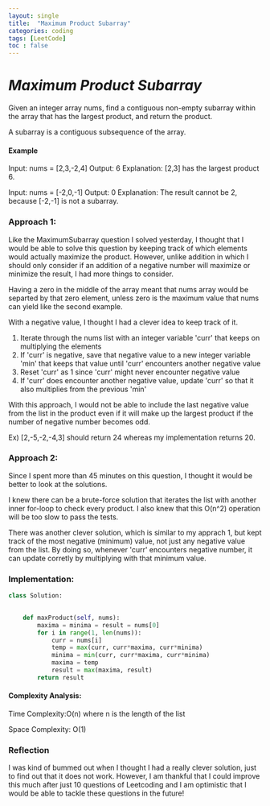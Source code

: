 ```yaml
---
layout: single
title:  "Maximum Product Subarray"
categories: coding
tags: [LeetCode]
toc : false
---
```


# *Maximum Product Subarray*

Given an integer array nums, find a contiguous non-empty subarray within the array that has the largest product, and return the product.

A subarray is a contiguous subsequence of the array.


#### Example

Input: nums = [2,3,-2,4]
Output: 6
Explanation: [2,3] has the largest product 6.


Input: nums = [-2,0,-1]
Output: 0
Explanation: The result cannot be 2, because [-2,-1] is not a subarray.


### Approach 1:

Like the MaximumSubarray question I solved yesterday, I thought that I would be able to solve this question by keeping track of which elements would actually maximize the product.
However, unlike addition in which I should only consider if an addition of a negative number will maximize or minimize the result, I had more things to consider.

Having a zero in the middle of the array meant that nums array would be separted by that zero element, unless zero is the maximum value that nums can yield like the second example.

With a negative value, I thought I had a clever idea to keep track of it.

1. Iterate through the nums list with an integer variable 'curr' that keeps on multiplying the elements
2. If 'curr' is negative, save that negative value to a new integer variable 'min' that keeps that value until 'curr' encounters another negative value
3. Reset 'curr' as 1 since 'curr' might never encounter negative value
4. If 'curr' does encounter another negative value, update 'curr' so that it also multiplies from the previous 'min'

With this approach, I would not be able to include the last negative value from the list in the product even if it will make up the largest product if the number of negative number becomes odd.

Ex) [2,-5,-2,-4,3] should return 24 whereas my implementation returns 20.

### Approach 2:

Since I spent more than 45 minutes on this question, I thought it would be better to look at the solutions.

I knew there can be a brute-force solution that iterates the list with another inner for-loop to check every product.
I also knew that this O(n^2) operation will be too slow to pass the tests.

There was another clever solution, which is similar to my apprach 1, but kept track of the most negative (minimum) value, not just any negative value from the list.
By doing so, whenever 'curr' encounters negative number, it can update corretly by multiplying with that minimum value.

### Implementation:

```python
class Solution:
    

    def maxProduct(self, nums):
        maxima = minima = result = nums[0]
        for i in range(1, len(nums)):
            curr = nums[i]
            temp = max(curr, curr*maxima, curr*minima)
            minima = min(curr, curr*maxima, curr*minima)
            maxima = temp
            result = max(maxima, result)
        return result

```

#### Complexity Analysis:

Time Complexity:O(n) where n is the length of the list

Space Complexity: O(1)


### Reflection

I was kind of bummed out when I thought I had a really clever solution, just to find out that it does not work.
However, I am thankful that I could improve this much after just 10 questions of Leetcoding and I am optimistic that I would be able to tackle these questions in the future!


